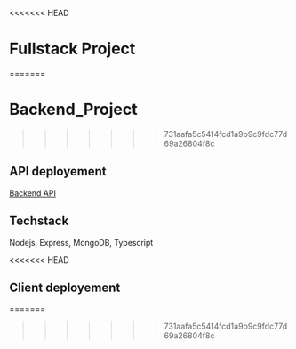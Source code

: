 <<<<<<< HEAD
# Fullstack Project
=======
# Backend_Project
>>>>>>> 731aafa5c5414fcd1a9b9c9fdc77d69a26804f8c

## API deployement

[Backend API](https://hyper-api-backend.herokuapp.com/)

## Techstack 

Nodejs, Express, MongoDB, Typescript

<<<<<<< HEAD
## Client deployement
=======
>>>>>>> 731aafa5c5414fcd1a9b9c9fdc77d69a26804f8c
